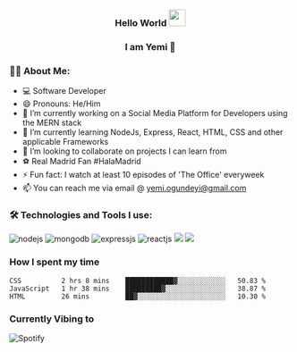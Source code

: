 ### <h3 align="center"> Hello World <img src="https://user-images.githubusercontent.com/42378118/110234147-e3259600-7f4e-11eb-95be-0c4047144dea.gif" width="30"></h2>
<h3 align="center"> I am Yemi 🐻 </h2>

### 🧔‍♂️ About Me:
- 💻 Software Developer
- 😄 Pronouns: He/Him
- 🔭 I’m currently working on a Social Media Platform for Developers using the MERN stack
- 🌱 I’m currently learning NodeJs, Express, React, HTML, CSS and other applicable Frameworks
- 👯 I’m looking to collaborate on projects I can learn from
- ⚽ Real Madrid Fan #HalaMadrid
- ⚡ Fun fact: I watch at least 10 episodes of 'The Office' everyweek
- 📫 You can reach me via email @ yemi.ogundeyi@gmail.com


### :hammer_and_wrench: Technologies and Tools I use:
<p align = "left"/>
<img alt="nodejs" src="https://img.shields.io/badge/Node.js-43853D?style=for-the-badge&logo=node.js&logoColor=white"/>
<img alt="mongodb" src="https://img.shields.io/badge/MongoDB-4EA94B?style=for-the-badge&logo=mongodb&logoColor=white"/>
<img alt ="expressjs" src= "https://img.shields.io/badge/Express.js-404D59?style=for-the-badge"/>
<img alt ="reactjs" src = https://img.shields.io/badge/React-20232A?style=for-the-badge&logo=react&logoColor=61DAFB/>
<img src="https://img.shields.io/badge/HTML-E34F26.svg?logo=HTML5&style=flat&logoColor=white">
<!-- CSS -->
<img src="https://img.shields.io/badge/CSS-1572B6.svg?logo=CSS3&style=flat&logoColor=white">

### How I spent my time
<!--START_SECTION:waka-->

```text
CSS          2 hrs 8 mins    ████████████▓░░░░░░░░░░░░   50.83 %
JavaScript   1 hr 38 mins    █████████▓░░░░░░░░░░░░░░░   38.87 %
HTML         26 mins         ██▓░░░░░░░░░░░░░░░░░░░░░░   10.30 %
```

<!--END_SECTION:waka-->
### Currently Vibing to
![Spotify](https://spotify-github-readme.vercel.app/api/spotify)
